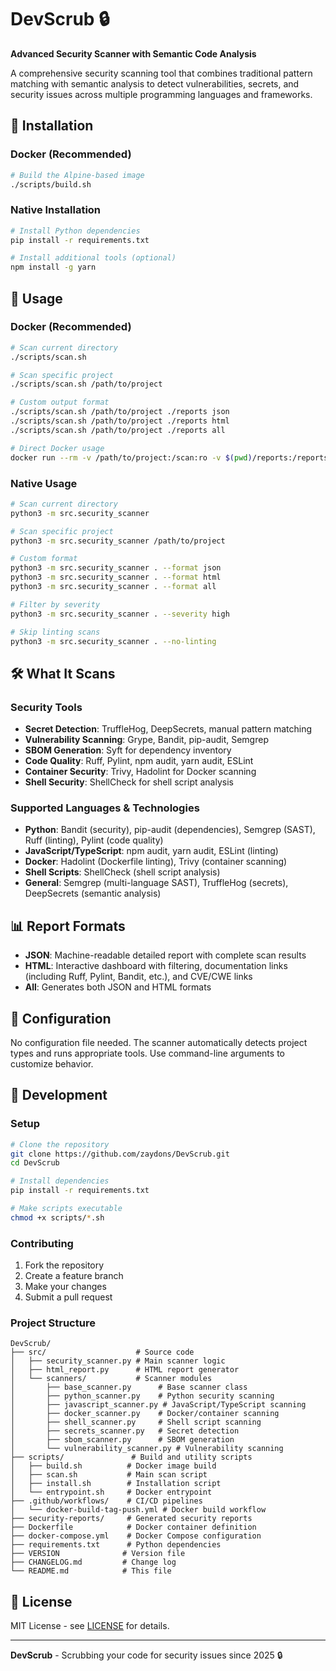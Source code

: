 # DevScrub 🔒

**Advanced Security Scanner with Semantic Code Analysis**

A comprehensive security scanning tool that combines traditional pattern matching with semantic analysis to detect vulnerabilities, secrets, and security issues across multiple programming languages and frameworks.

## 🚀 Installation

### Docker (Recommended)
```bash
# Build the Alpine-based image
./scripts/build.sh
```

### Native Installation
```bash
# Install Python dependencies
pip install -r requirements.txt

# Install additional tools (optional)
npm install -g yarn
```

## 📖 Usage

### Docker (Recommended)
```bash
# Scan current directory
./scripts/scan.sh

# Scan specific project
./scripts/scan.sh /path/to/project

# Custom output format
./scripts/scan.sh /path/to/project ./reports json
./scripts/scan.sh /path/to/project ./reports html
./scripts/scan.sh /path/to/project ./reports all

# Direct Docker usage
docker run --rm -v /path/to/project:/scan:ro -v $(pwd)/reports:/reports devscrub-scanner
```

### Native Usage
```bash
# Scan current directory
python3 -m src.security_scanner

# Scan specific project
python3 -m src.security_scanner /path/to/project

# Custom format
python3 -m src.security_scanner . --format json
python3 -m src.security_scanner . --format html
python3 -m src.security_scanner . --format all

# Filter by severity
python3 -m src.security_scanner . --severity high

# Skip linting scans
python3 -m src.security_scanner . --no-linting
```

## 🛠️ What It Scans

### Security Tools
- **Secret Detection**: TruffleHog, DeepSecrets, manual pattern matching
- **Vulnerability Scanning**: Grype, Bandit, pip-audit, Semgrep
- **SBOM Generation**: Syft for dependency inventory
- **Code Quality**: Ruff, Pylint, npm audit, yarn audit, ESLint
- **Container Security**: Trivy, Hadolint for Docker scanning
- **Shell Security**: ShellCheck for shell script analysis

### Supported Languages & Technologies
- **Python**: Bandit (security), pip-audit (dependencies), Semgrep (SAST), Ruff (linting), Pylint (code quality)
- **JavaScript/TypeScript**: npm audit, yarn audit, ESLint (linting)
- **Docker**: Hadolint (Dockerfile linting), Trivy (container scanning)
- **Shell Scripts**: ShellCheck (shell script analysis)
- **General**: Semgrep (multi-language SAST), TruffleHog (secrets), DeepSecrets (semantic analysis)

## 📊 Report Formats

- **JSON**: Machine-readable detailed report with complete scan results
- **HTML**: Interactive dashboard with filtering, documentation links (including Ruff, Pylint, Bandit, etc.), and CVE/CWE links
- **All**: Generates both JSON and HTML formats


## 🔧 Configuration

No configuration file needed. The scanner automatically detects project types and runs appropriate tools. Use command-line arguments to customize behavior.

## 🤝 Development

### Setup
```bash
# Clone the repository
git clone https://github.com/zaydons/DevScrub.git
cd DevScrub

# Install dependencies
pip install -r requirements.txt

# Make scripts executable
chmod +x scripts/*.sh
```

### Contributing
1. Fork the repository
2. Create a feature branch
3. Make your changes
4. Submit a pull request

### Project Structure
```
DevScrub/
├── src/                    # Source code
│   ├── security_scanner.py # Main scanner logic
│   ├── html_report.py      # HTML report generator
│   └── scanners/           # Scanner modules
│       ├── base_scanner.py      # Base scanner class
│       ├── python_scanner.py    # Python security scanning
│       ├── javascript_scanner.py # JavaScript/TypeScript scanning
│       ├── docker_scanner.py    # Docker/container scanning
│       ├── shell_scanner.py     # Shell script scanning
│       ├── secrets_scanner.py   # Secret detection
│       ├── sbom_scanner.py      # SBOM generation
│       └── vulnerability_scanner.py # Vulnerability scanning
├── scripts/               # Build and utility scripts
│   ├── build.sh          # Docker image build
│   ├── scan.sh           # Main scan script
│   ├── install.sh        # Installation script
│   └── entrypoint.sh     # Docker entrypoint
├── .github/workflows/    # CI/CD pipelines
│   └── docker-build-tag-push.yml # Docker build workflow
├── security-reports/     # Generated security reports
├── Dockerfile            # Docker container definition
├── docker-compose.yml    # Docker Compose configuration
├── requirements.txt      # Python dependencies
├── VERSION              # Version file
├── CHANGELOG.md         # Change log
└── README.md            # This file
```

## 📄 License

MIT License - see [LICENSE](LICENSE) for details.

---

**DevScrub** - Scrubbing your code for security issues since 2025 🔒